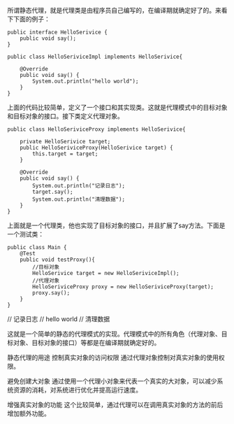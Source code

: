 所谓静态代理，就是代理类是由程序员自己编写的，在编译期就确定好了的。来看下下面的例子：
```
public interface HelloSerivice {
    public void say();
}

public class HelloSeriviceImpl implements HelloSerivice{

    @Override
    public void say() {
        System.out.println("hello world");
    }
}
```
上面的代码比较简单，定义了一个接口和其实现类。这就是代理模式中的目标对象和目标对象的接口。接下类定义代理对象。
```
public class HelloSeriviceProxy implements HelloSerivice{

    private HelloSerivice target;
    public HelloSeriviceProxy(HelloSerivice target) {
        this.target = target;
    }

    @Override
    public void say() {
        System.out.println("记录日志");
        target.say();
        System.out.println("清理数据");
    }
}
```
上面就是一个代理类，他也实现了目标对象的接口，并且扩展了say方法。下面是一个测试类：
```
public class Main {
    @Test
    public void testProxy(){
        //目标对象
        HelloSerivice target = new HelloSeriviceImpl();
        //代理对象
        HelloSeriviceProxy proxy = new HelloSeriviceProxy(target);
        proxy.say();
    }
}
```

// 记录日志
// hello world
// 清理数据


这就是一个简单的静态的代理模式的实现。代理模式中的所有角色（代理对象、目标对象、目标对象的接口）等都是在编译期就确定好的。

静态代理的用途
控制真实对象的访问权限 通过代理对象控制对真实对象的使用权限。

避免创建大对象 通过使用一个代理小对象来代表一个真实的大对象，可以减少系统资源的消耗，对系统进行优化并提高运行速度。

增强真实对象的功能 这个比较简单，通过代理可以在调用真实对象的方法的前后增加额外功能。




